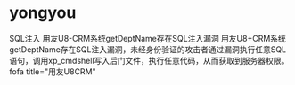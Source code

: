 # yongyou
SQL注入
用友U8-CRM系统getDeptName存在SQL注入漏洞
用友U8+CRM系统getDeptName存在SQL注入漏洞，未经身份验证的攻击者通过漏洞执行任意SQL语句，调用xp_cmdshell写入后门文件，执行任意代码，从而获取到服务器权限。
fofa
title="用友U8CRM"
